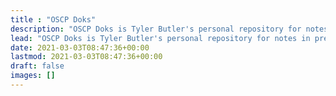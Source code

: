 ```yaml
---
title : "OSCP Doks"
description: "OSCP Doks is Tyler Butler's personal repository for notes in preparation for the OSCP exam."
lead: "OSCP Doks is Tyler Butler's personal repository for notes in preparation for the OSCP exam."
date: 2021-03-03T08:47:36+00:00
lastmod: 2021-03-03T08:47:36+00:00
draft: false
images: []
---
```

